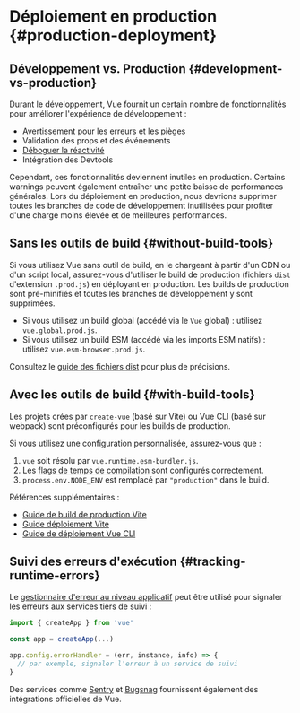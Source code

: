 # Déploiement en production {#production-deployment}

## Développement vs. Production {#development-vs-production}

Durant le développement, Vue fournit un certain nombre de fonctionnalités pour améliorer l'expérience de développement :

- Avertissement pour les erreurs et les pièges
- Validation des props et des événements
- [Déboguer la réactivité](/guide/extras/reactivity-in-depth#reactivity-debugging)
- Intégration des Devtools

Cependant, ces fonctionnalités deviennent inutiles en production. Certains warnings peuvent également entraîner une petite baisse de performances générales. Lors du déploiement en production, nous devrions supprimer toutes les branches de code de développement inutilisées pour profiter d'une charge moins élevée et de meilleures performances.

## Sans les outils de build {#without-build-tools}

Si vous utilisez Vue sans outil de build, en le chargeant à partir d'un CDN ou d'un script local, assurez-vous d'utiliser le build de production (fichiers `dist` d'extension `.prod.js`) en déployant en production. Les builds de production sont pré-minifiés et toutes les branches de développement y sont supprimées.

- Si vous utilisez un build global (accédé via le `Vue` global) : utilisez `vue.global.prod.js`.
- Si vous utilisez un build ESM (accédé via les imports ESM natifs) : utilisez `vue.esm-browser.prod.js`.

Consultez le [guide des fichiers dist](https://github.com/vuejs/core/tree/main/packages/vue#which-dist-file-to-use) pour plus de précisions.

## Avec les outils de build {#with-build-tools}

Les projets crées par `create-vue` (basé sur Vite) ou Vue CLI (basé sur webpack) sont préconfigurés pour les builds de production.

Si vous utilisez une configuration personnalisée, assurez-vous que :

1. `vue` soit résolu par `vue.runtime.esm-bundler.js`.
2. Les [flags de temps de compilation](https://github.com/vuejs/core/tree/main/packages/vue#bundler-build-feature-flags) sont configurés correctement.
3. <code>process.env<wbr>.NODE_ENV</code> est remplacé par `"production"` dans le build.

Références supplémentaires :

- [Guide de build de production Vite](https://vitejs.dev/guide/build.html)
- [Guide déploiement Vite](https://vitejs.dev/guide/static-deploy.html)
- [Guide de déploiement Vue CLI](https://cli.vuejs.org/guide/deployment.html)

## Suivi des erreurs d'exécution {#tracking-runtime-errors}

Le [gestionnaire d'erreur au niveau applicatif](/api/application#app-config-errorhandler) peut être utilisé pour signaler les erreurs aux services tiers de suivi :

```js
import { createApp } from 'vue'

const app = createApp(...)

app.config.errorHandler = (err, instance, info) => {
  // par exemple, signaler l'erreur à un service de suivi
}
```

Des services comme [Sentry](https://docs.sentry.io/platforms/javascript/guides/vue/) et [Bugsnag](https://docs.bugsnag.com/platforms/javascript/vue/) fournissent également des intégrations officielles de Vue.
